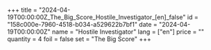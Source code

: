 +++
title = "2024-04-19T00:00:00Z_The_Big_Score_Hostile_Investigator_[en]_false"
id = "158c000e-7960-4518-b034-a529622b7bf1"
date = "2024-04-19T00:00:00Z"
name = "Hostile Investigator"
lang = ["en"]
price = ""
quantity = 4
foil = false
set = "The Big Score"
+++
